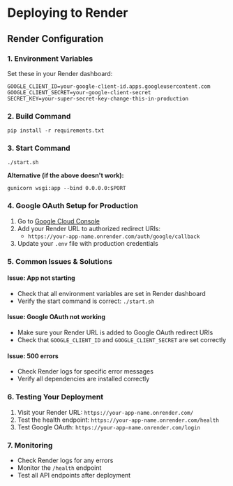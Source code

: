 # Deploying to Render

## Render Configuration

### 1. Environment Variables
Set these in your Render dashboard:

```
GOOGLE_CLIENT_ID=your-google-client-id.apps.googleusercontent.com
GOOGLE_CLIENT_SECRET=your-google-client-secret
SECRET_KEY=your-super-secret-key-change-this-in-production
```

### 2. Build Command
```
pip install -r requirements.txt
```

### 3. Start Command
```
./start.sh
```

**Alternative (if the above doesn't work):**
```
gunicorn wsgi:app --bind 0.0.0.0:$PORT
```

### 4. Google OAuth Setup for Production

1. Go to [Google Cloud Console](https://console.developers.google.com/)
2. Add your Render URL to authorized redirect URIs:
   - `https://your-app-name.onrender.com/auth/google/callback`
3. Update your `.env` file with production credentials

### 5. Common Issues & Solutions

#### Issue: App not starting
- Check that all environment variables are set in Render dashboard
- Verify the start command is correct: `./start.sh`

#### Issue: Google OAuth not working
- Make sure your Render URL is added to Google OAuth redirect URIs
- Check that `GOOGLE_CLIENT_ID` and `GOOGLE_CLIENT_SECRET` are set correctly

#### Issue: 500 errors
- Check Render logs for specific error messages
- Verify all dependencies are installed correctly

### 6. Testing Your Deployment

1. Visit your Render URL: `https://your-app-name.onrender.com/`
2. Test the health endpoint: `https://your-app-name.onrender.com/health`
3. Test Google OAuth: `https://your-app-name.onrender.com/login`

### 7. Monitoring

- Check Render logs for any errors
- Monitor the `/health` endpoint
- Test all API endpoints after deployment 